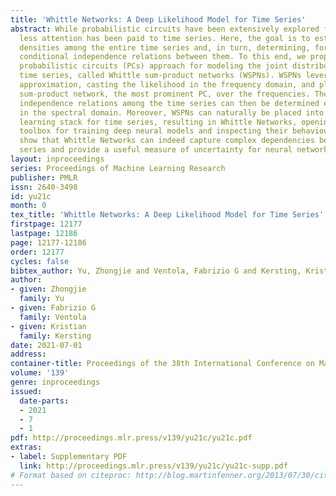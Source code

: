 ```yaml
---
title: 'Whittle Networks: A Deep Likelihood Model for Time Series'
abstract: While probabilistic circuits have been extensively explored for tabular data,
  less attention has been paid to time series. Here, the goal is to estimate joint
  densities among the entire time series and, in turn, determining, for instance,
  conditional independence relations between them. To this end, we propose the first
  probabilistic circuits (PCs) approach for modeling the joint distribution of multivariate
  time series, called Whittle sum-product networks (WSPNs). WSPNs leverage the Whittle
  approximation, casting the likelihood in the frequency domain, and place a complex-valued
  sum-product network, the most prominent PC, over the frequencies. The conditional
  independence relations among the time series can then be determined efficiently
  in the spectral domain. Moreover, WSPNs can naturally be placed into the deep neural
  learning stack for time series, resulting in Whittle Networks, opening the likelihood
  toolbox for training deep neural models and inspecting their behaviour. Our experiments
  show that Whittle Networks can indeed capture complex dependencies between time
  series and provide a useful measure of uncertainty for neural networks.
layout: inproceedings
series: Proceedings of Machine Learning Research
publisher: PMLR
issn: 2640-3498
id: yu21c
month: 0
tex_title: 'Whittle Networks: A Deep Likelihood Model for Time Series'
firstpage: 12177
lastpage: 12186
page: 12177-12186
order: 12177
cycles: false
bibtex_author: Yu, Zhongjie and Ventola, Fabrizio G and Kersting, Kristian
author:
- given: Zhongjie
  family: Yu
- given: Fabrizio G
  family: Ventola
- given: Kristian
  family: Kersting
date: 2021-07-01
address:
container-title: Proceedings of the 38th International Conference on Machine Learning
volume: '139'
genre: inproceedings
issued:
  date-parts:
  - 2021
  - 7
  - 1
pdf: http://proceedings.mlr.press/v139/yu21c/yu21c.pdf
extras:
- label: Supplementary PDF
  link: http://proceedings.mlr.press/v139/yu21c/yu21c-supp.pdf
# Format based on citeproc: http://blog.martinfenner.org/2013/07/30/citeproc-yaml-for-bibliographies/
---
```

